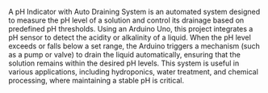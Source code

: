 A pH Indicator with Auto Draining System is an automated system designed to measure the pH level of a solution and control its drainage based on predefined pH thresholds. Using an Arduino Uno, this project integrates a pH sensor to detect the acidity or alkalinity of a liquid. When the pH level exceeds or falls below a set range, the Arduino triggers a mechanism (such as a pump or valve) to drain the liquid automatically, ensuring that the solution remains within the desired pH levels. This system is useful in various applications, including hydroponics, water treatment, and chemical processing, where maintaining a stable pH is critical.
